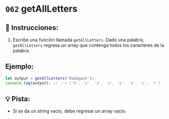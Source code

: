 # `062` getAllLetters

## 📝 Instrucciones:

1. Escribe una función llamada `getAllLetters`. Dado una palabra, `getAllLetters` regresa un array que contenga todos los caracteres de la palabra. 

## Ejemplo:

```Javascript
let output = getAllLetters('Radagast');
console.log(output); // --> ['R', 'a', 'd', 'a', 'g', 'a', 's', 't']
```

## 💡 Pista:

+ Si se da un string vacío, debe regresar un array vacío.